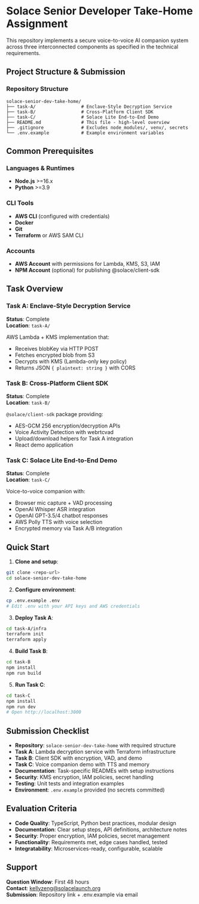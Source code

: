 # Solace Senior Developer Take-Home Assignment

This repository implements a secure voice-to-voice AI companion system across three interconnected components as specified in the technical requirements.

## Project Structure & Submission

### Repository Structure
```
solace-senior-dev-take-home/
├── task-A/                 # Enclave-Style Decryption Service
├── task-B/                 # Cross-Platform Client SDK  
├── task-C/                 # Solace Lite End-to-End Demo
├── README.md               # This file - high-level overview
├── .gitignore              # Excludes node_modules/, venv/, secrets
└── .env.example            # Example environment variables
```

## Common Prerequisites

### Languages & Runtimes
- **Node.js** >=16.x
- **Python** >=3.9

### CLI Tools
- **AWS CLI** (configured with credentials)
- **Docker**
- **Git**
- **Terraform** or AWS SAM CLI

### Accounts
- **AWS Account** with permissions for Lambda, KMS, S3, IAM
- **NPM Account** (optional) for publishing @solace/client-sdk

## Task Overview

### Task A: Enclave-Style Decryption Service
**Status**: Complete  
**Location**: `task-A/`

AWS Lambda + KMS implementation that:
- Receives blobKey via HTTP POST
- Fetches encrypted blob from S3
- Decrypts with KMS (Lambda-only key policy)
- Returns JSON `{ plaintext: string }` with CORS

### Task B: Cross-Platform Client SDK  
**Status**: Complete  
**Location**: `task-B/`

`@solace/client-sdk` package providing:
- AES-GCM 256 encryption/decryption APIs
- Voice Activity Detection with webrtcvad
- Upload/download helpers for Task A integration
- React demo application

### Task C: Solace Lite End-to-End Demo
**Status**: Complete  
**Location**: `task-C/`

Voice-to-voice companion with:
- Browser mic capture + VAD processing
- OpenAI Whisper ASR integration
- OpenAI GPT-3.5/4 chatbot responses
- AWS Polly TTS with voice selection
- Encrypted memory via Task A/B integration

## Quick Start

1. **Clone and setup**:
```bash
git clone <repo-url>
cd solace-senior-dev-take-home
```

2. **Configure environment**:
```bash
cp .env.example .env
# Edit .env with your API keys and AWS credentials
```

3. **Deploy Task A**:
```bash
cd task-A/infra
terraform init
terraform apply
```

4. **Build Task B**:
```bash
cd task-B
npm install
npm run build
```

5. **Run Task C**:
```bash
cd task-C
npm install
npm run dev
# Open http://localhost:3000
```

## Submission Checklist

- **Repository**: `solace-senior-dev-take-home` with required structure
- **Task A**: Lambda decryption service with Terraform infrastructure
- **Task B**: Client SDK with encryption, VAD, and demo
- **Task C**: Voice companion demo with TTS and memory
- **Documentation**: Task-specific READMEs with setup instructions
- **Security**: KMS encryption, IAM policies, secret handling
- **Testing**: Unit tests and integration examples
- **Environment**: `.env.example` provided (no secrets committed)

## Evaluation Criteria

- **Code Quality**: TypeScript, Python best practices, modular design
- **Documentation**: Clear setup steps, API definitions, architecture notes  
- **Security**: Proper encryption, IAM policies, secret management
- **Functionality**: Requirements met, edge cases handled, tested
- **Integratability**: Microservices-ready, configurable, scalable

## Support

**Question Window**: First 48 hours  
**Contact**: kellyzeng@solacelaunch.org  
**Submission**: Repository link + .env.example via email
